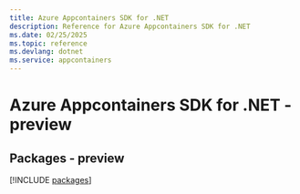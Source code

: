 ```yaml
---
title: Azure Appcontainers SDK for .NET
description: Reference for Azure Appcontainers SDK for .NET
ms.date: 02/25/2025
ms.topic: reference
ms.devlang: dotnet
ms.service: appcontainers
---
```

# Azure Appcontainers SDK for .NET - preview
## Packages - preview
[!INCLUDE [packages](appcontainers-index.md)]